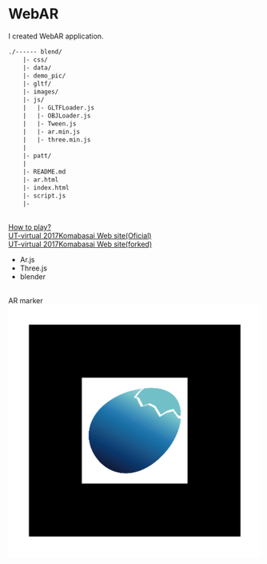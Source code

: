# WebAR
I created WebAR application.

```
./------ blend/
    |- css/
    |- data/
    |- demo_pic/
    |- gltf/
    |- images/
    |- js/
    |   |- GLTFLoader.js
    |   |- OBJLoader.js
    |   |- Tween.js
    |   |- ar.min.js
    |   |- three.min.js
    |
    |- patt/
    | 
    |- README.md
    |- ar.html
    |- index.html
    |- script.js
    |- 
```

<br>
<a href="https://www.youtube.com/watch?v=m40xFOJZeeE">How to play?</a>
<br>
<a href="http://2017komabasai.utvirtual.tech/">UT-virtual 2017Komabasai Web site(Oficial)</a>
<br>
<a href="https://pollenjp.github.io/2017komabasai/">UT-virtual 2017Komabasai Web site(forked)</a>
<br>

- Ar.js
- Three.js
- blender

<br>
AR marker
<img src="./images/utv_egg_hibi_AR-01_blackframe.png">
